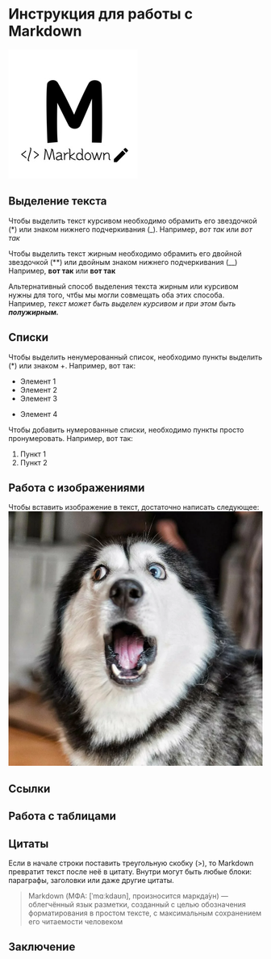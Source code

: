 # Инструкция для работы с Markdown
![Markdown лого](logo.jpg)
## Выделение текста
Чтобы выделить текст курсивом необходимо обрамить его звездочкой (*) или знаком нижнего подчеркивания (_). Например, *вот так* или _вот так_

Чтобы выделить текст жирным необходимо обрамить его двойной звездочкой (**)  или двойным знаком нижнего подчеркивания (__) Например, **вот так** или __вот так__

Альтернативный способ выделения текста жирным или курсивом нужны для того, чтбы мы могли совмещать оба этих способа. Например, _текст может быть выделен курсивом и при этом быть **полужирным.**_ 


## Списки
Чтобы выделить ненумерованный список, необходимо пункты выделить (*) или знаком +. Например, вот так: 
* Элемент 1
* Элемент 2
* Элемент 3
+ Элемент 4

Чтобы добавить нумерованные списки, необходимо пункты просто пронумеровать. Например, вот так:
1. Пункт 1
2. Пункт 2

## Работа с изображениями

Чтобы вставить изображение в текст, достаточно написать следующее: ![Привет, это хаски](хаски.png) 
## Ссылки 

## Работа с таблицами

## Цитаты
Если в начале строки поставить треугольную скобку (>), то Markdown превратит текст после неё в цитату. Внутри могут быть любые блоки: параграфы, заголовки или даже другие цитаты.
>Markdown (МФА: [ˈmɑːkdaʊn], произносится маркда́ун) — облегчённый язык разметки, созданный с целью обозначения форматирования в простом тексте, с максимальным сохранением его читаемости человеком

## Заключение 